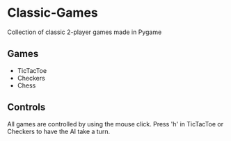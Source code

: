 # Classic-Games
Collection of classic 2-player games made in Pygame


## Games
- TicTacToe
- Checkers
- Chess

## Controls
All games are controlled by using the mouse click.  Press 'h' in TicTacToe or Checkers to have the AI take a turn.
